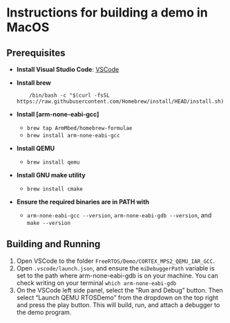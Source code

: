 # Instructions for building a demo in MacOS

## Prerequisites
- **Install Visual Studio Code**: [VSCode](https://code.visualstudio.com/download)
- **Install brew** 

          /bin/bash -c "$(curl -fsSL https://raw.githubusercontent.com/Homebrew/install/HEAD/install.sh)"
          
 - **Install [arm-none-eabi-gcc]** 
    - ```brew tap ArmMbed/homebrew-formulae``` 
    - ```brew install arm-none-eabi-gcc```
- **Install QEMU**
    * ```brew install qemu```
- **Install GNU make utility**
    * ```brew install cmake```
- **Ensure the required binaries are in PATH with** 
  - ```arm-none-eabi-gcc --version```, ```arm-none-eabi-gdb --version```, and ```make --version```

## Building and Running
1. Open VSCode to the folder ```FreeRTOS/Demo/CORTEX_MPS2_QEMU_IAR_GCC```.
2. Open ```.vscode/launch.json```, and ensure the ```miDebuggerPath``` variable is set to the path where arm-none-eabi-gdb is on your machine. You can check writing on your terminal ```which arm-none-eabi-gdb```
3. On the VSCode left side panel, select the “Run and Debug” button. Then select “Launch QEMU RTOSDemo” from the dropdown on the top right and press the play button. This will build, run, and attach a debugger to the demo program.
